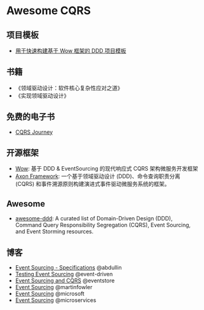 # Awesome CQRS

## 项目模板

- [用于快速构建基于 Wow 框架的 DDD 项目模板](https://github.com/Ahoo-Wang/wow-project-template)

## 书籍

- 《领域驱动设计：软件核心复杂性应对之道》
- 《实现领域驱动设计》

## 免费的电子书

- [CQRS Journey](https://msdn.microsoft.com/en-us/library/jj554200.aspx)

## 开源框架

- [Wow](https://github.com/Ahoo-Wang/Wow): 基于 DDD & EventSourcing 的现代响应式 CQRS 架构微服务开发框架
- [Axon Framework](https://github.com/AxonFramework/AxonFramework): 一个基于领域驱动设计 (DDD)、命令查询职责分离 (CQRS) 和事件溯源原则构建演进式事件驱动微服务系统的框架。

## Awesome

- [awesome-ddd](https://github.com/heynickc/awesome-ddd?tab=readme-ov-file#jvm): A curated list of Domain-Driven Design (DDD), Command Query Responsibility Segregation (CQRS), Event Sourcing, and Event Storming resources.

## 博客

- [Event Sourcing - Specifications](https://abdullin.com/post/event-sourcing-specifications/) @abdullin
- [Testing Event Sourcing](https://event-driven.io/en/testing_event_sourcing/) @event-driven
- [Event Sourcing and CQRS](https://www.eventstore.com/blog/event-sourcing-and-cqrs) @eventstore
- [Event Sourcing](https://martinfowler.com/eaaDev/EventSourcing.html) @martinfowler
- [Event Sourcing](https://docs.microsoft.com/en-us/azure/architecture/patterns/event-sourcing) @microsoft
- [Event Sourcing](https://microservices.io/patterns/data/event-sourcing.html) @microservices

